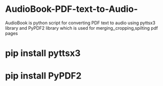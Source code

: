 # AudioBook-PDF-text-to-Audio-
AudioBook is python script for converting PDF text to audio using pyttsx3  library and PyPDF2  library which is used for merging,,cropping,spilting pdf pages 
<h1>pip install pyttsx3</h1>
<h1>pip install PyPDF2</h1>

